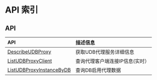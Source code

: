 # API 索引

## API

| API | 描述信息 |
|:---|:---|
|[DescribeUDBProxy](api/udbproxy-api/describe_udb_proxy)|获取UDB代理服务详细信息|
|[ListUDBProxyClient](api/udbproxy-api/list_udb_proxy_client)|查询代理客户端连接IP信息(实时）|
|[ListUDBProxyInstanceByDB](api/udbproxy-api/list_udb_proxy_instance_by_db)|查询DB启用代理数据|
